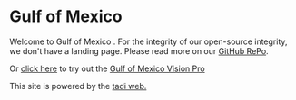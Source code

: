 # Gulf of Mexico 

Welcome to Gulf of Mexico . For the integrity of our open-source integrity, we don't have a landing page. Please read more on our [GitHub RePo](https://github.com/TodePond/GulfOfMexico).

Or [click here](/vision-pro) to try out the [Gulf of Mexico Vision Pro](https://youtu.be/QRKnrFEjDF0) 

This site is powered by the [tadi web.](https://www.tadiweb.com/style.html)

